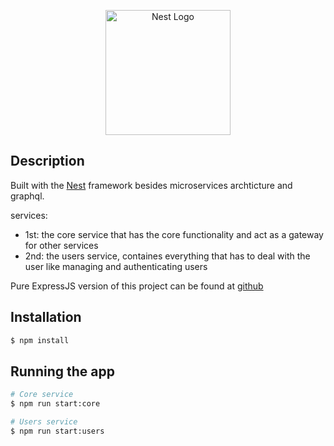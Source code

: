 <p align="center">
  <a href="http://nestjs.com/" target="blank"><img src="https://nestjs.com/img/logo-small.svg" width="200" alt="Nest Logo" /></a>
</p>

[circleci-image]: https://img.shields.io/circleci/build/github/nestjs/nest/master?token=abc123def456
[circleci-url]: https://circleci.com/gh/nestjs/nest

## Description

Built with the [Nest](https://github.com/nestjs/nest) framework besides microservices archticture and graphql.

services:

- 1st: the core service that has the core functionality and act as a gateway for other services
- 2nd: the users service, containes everything that has to deal with the user like managing and authenticating users

Pure ExpressJS version of this project can be found at [github](https://github.com/Amer-Zakaria/e-commerce-api#readme)

## Installation

```bash
$ npm install
```

## Running the app

```bash
# Core service
$ npm run start:core

# Users service
$ npm run start:users
```

